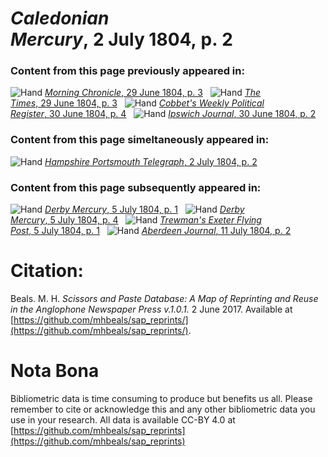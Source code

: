 # *Caledonian Mercury*, 2 July 1804, p. 2  
  
### Content from this page previously appeared in:  
![Hand](http://scissorsandpaste.net/wp-content/uploads/2017/06/smallhandpointer.png) [*Morning Chronicle*, 29 June 1804, p. 3](https://mhbeals.github.io/sap_html/Morning-Chronicle/Morning-Chronicle-29-June-1804-p-3)  
![Hand](http://scissorsandpaste.net/wp-content/uploads/2017/06/smallhandpointer.png) [*The Times*, 29 June 1804, p. 3](https://mhbeals.github.io/sap_html/The-Times/The-Times-29-June-1804-p-3)  
![Hand](http://scissorsandpaste.net/wp-content/uploads/2017/06/smallhandpointer.png) [*Cobbet's Weekly Political Register*, 30 June 1804, p. 4](https://mhbeals.github.io/sap_html/Cobbet's-Weekly-Political-Register/Cobbet's-Weekly-Political-Register-30-June-1804-p-4)  
![Hand](http://scissorsandpaste.net/wp-content/uploads/2017/06/smallhandpointer.png) [*Ipswich Journal*, 30 June 1804, p. 2](https://mhbeals.github.io/sap_html/Ipswich-Journal/Ipswich-Journal-30-June-1804-p-2)  
  
### Content from this page simeltaneously appeared in:  
![Hand](http://scissorsandpaste.net/wp-content/uploads/2017/06/smallhandpointer.png) [*Hampshire Portsmouth Telegraph*, 2 July 1804, p. 2](https://mhbeals.github.io/sap_html/Hampshire-Portsmouth-Telegraph/Hampshire-Portsmouth-Telegraph-2-July-1804-p-2)  
  
### Content from this page subsequently appeared in:  
![Hand](http://scissorsandpaste.net/wp-content/uploads/2017/06/smallhandpointer.png) [*Derby Mercury*, 5 July 1804, p. 1](https://mhbeals.github.io/sap_html/Derby-Mercury/Derby-Mercury-5-July-1804-p-1)  
![Hand](http://scissorsandpaste.net/wp-content/uploads/2017/06/smallhandpointer.png) [*Derby Mercury*, 5 July 1804, p. 4](https://mhbeals.github.io/sap_html/Derby-Mercury/Derby-Mercury-5-July-1804-p-4)  
![Hand](http://scissorsandpaste.net/wp-content/uploads/2017/06/smallhandpointer.png) [*Trewman's Exeter Flying Post*, 5 July 1804, p. 1](https://mhbeals.github.io/sap_html/Trewman's-Exeter-Flying-Post/Trewman's-Exeter-Flying-Post-5-July-1804-p-1)  
![Hand](http://scissorsandpaste.net/wp-content/uploads/2017/06/smallhandpointer.png) [*Aberdeen Journal*, 11 July 1804, p. 2](https://mhbeals.github.io/sap_html/Aberdeen-Journal/Aberdeen-Journal-11-July-1804-p-2)  


# Citation: 

Beals. M. H. *Scissors and Paste Database: A Map of Reprinting and Reuse in the Anglophone Newspaper Press v.1.0.1.* 2 June 2017. Available at [https://github.com/mhbeals/sap_reprints/](https://github.com/mhbeals/sap_reprints/). 

# Nota Bona

Bibliometric data is time consuming to produce but benefits us all. Please remember to cite or acknowledge this and any other bibliometric data you use in your research. All data is available CC-BY 4.0 at [https://github.com/mhbeals/sap_reprints](https://github.com/mhbeals/sap_reprints)